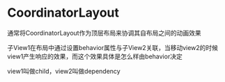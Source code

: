 # CoordinatorLayout #

通常将CoordinatorLayout作为顶层布局来协调其自布局之间的动画效果

子View1在布局中通过设置behavior属性与子View2关联，当移动view2的时候view1产生响应的效果，而这个效果具体是怎么样由behavior决定

view1叫做child，view2叫做dependency